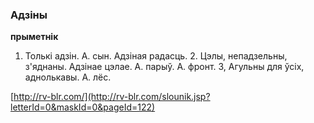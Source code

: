### Адзіны
**прыметнік**

1. Толькі адзін. А. сын. Адзіная радасць. 2. Цэлы, непадзельны, з'яднаны. Адзінае цэлае. А. парыў. А. фронт. 3, Агульны для ўсіх, аднолькавы. А. лёс.

<a rel="author">[http://rv-blr.com/](http://rv-blr.com/slounik.jsp?letterId=0&maskId=0&pageId=122)</a>
